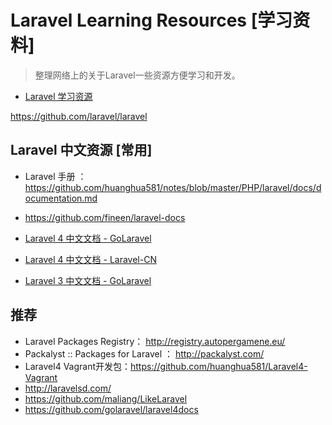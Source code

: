 # Laravel Learning Resources [学习资料]

> 整理网络上的关于Laravel一些资源方便学习和开发。


* [Laravel 学习资源](https://github.com/huanghua581/notes/blob/master/PHP/laravel/laravel-learning-resources.md)

https://github.com/laravel/laravel

## Laravel 中文资源 [常用]

* Laravel 手册 ： https://github.com/huanghua581/notes/blob/master/PHP/laravel/docs/documentation.md
* https://github.com/fineen/laravel-docs

* [Laravel 4 中文文档 - GoLaravel](http://www.golaravel.com/docs/)

* [Laravel 4 中文文档 - Laravel-CN](http://laravel-cn.com/docs)

* [Laravel 3 中文文档 - GoLaravel](http://v3.golaravel.com/docs/)


## 推荐


* Laravel Packages Registry： http://registry.autopergamene.eu/
* Packalyst :: Packages for Laravel ： http://packalyst.com/
* Laravel4 Vagrant开发包：https://github.com/huanghua581/Laravel4-Vagrant
* http://laravelsd.com/
* https://github.com/maliang/LikeLaravel
* https://github.com/golaravel/laravel4docs